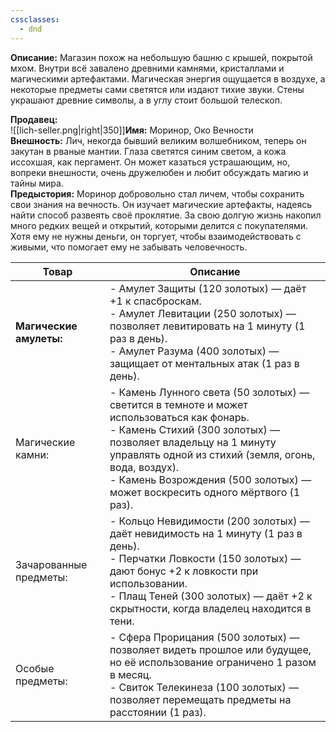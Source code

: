 ```yaml
---
cssclasses:
  - dnd
---
```


**Описание:** Магазин похож на небольшую башню с крышей, покрытой мхом. Внутри всё завалено древними камнями, кристаллами и магическими артефактами. Магическая энергия ощущается в воздухе, а некоторые предметы сами светятся или издают тихие звуки. Стены украшают древние символы, а в углу стоит большой телескоп.

**Продавец:**  
![[lich-seller.png|right|350]]**Имя:** Моринор, Око Вечности  
**Внешность:** Лич, некогда бывший великим волшебником, теперь он закутан в рваные мантии. Глаза светятся синим светом, а кожа иссохшая, как пергамент. Он может казаться устрашающим, но, вопреки внешности, очень дружелюбен и любит обсуждать магию и тайны мира.  
**Предыстория:** Моринор добровольно стал личем, чтобы сохранить свои знания на вечность. Он изучает магические артефакты, надеясь найти способ развеять своё проклятие. За свою долгую жизнь накопил много редких вещей и открытий, которыми делится с покупателями. Хотя ему не нужны деньги, он торгует, чтобы взаимодействовать с живыми, что помогает ему не забывать человечность.


| Товар                   | Описание                                                                                                                                                                                                                                                                                                 |
| ----------------------- | -------------------------------------------------------------------------------------------------------------------------------------------------------------------------------------------------------------------------------------------------------------------------------------------------------- |
| **Магические амулеты:** | - Амулет Защиты (120 золотых) — даёт +1 к спасброскам.<br>- Амулет Левитации (250 золотых) — позволяет левитировать на 1 минуту (1 раз в день).<br>- Амулет Разума (400 золотых) — защищает от ментальных атак (1 раз в день).                                                                           |
| Магические камни:       | - Камень Лунного света (50 золотых) — светится в темноте и может использоваться как фонарь.<br>- Камень Стихий (300 золотых) — позволяет владельцу на 1 минуту управлять одной из стихий (земля, огонь, вода, воздух).<br>- Камень Возрождения (500 золотых) — может воскресить одного мёртвого (1 раз). |
| Зачарованные предметы:  | - Кольцо Невидимости (200 золотых) — даёт невидимость на 1 минуту (1 раз в день).<br>- Перчатки Ловкости (150 золотых) — дают бонус +2 к ловкости при использовании.<br>- Плащ Теней (300 золотых) — даёт +2 к скрытности, когда владелец находится в тени.                                              |
| Особые предметы:        | - Сфера Прорицания (500 золотых) — позволяет видеть прошлое или будущее, но её использование ограничено 1 разом в месяц.<br>- Свиток Телекинеза (100 золотых) — позволяет перемещать предметы на расстоянии (1 раз).                                                                                     |
